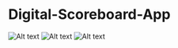 # Digital-Scoreboard-App

![Alt text](https://ibb.co/mtrpWbb)
![Alt text](https://ibb.co/QbBMpD0)
![Alt text](https://ibb.co/rmsBv0Z)
